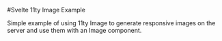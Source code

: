 #Svelte 11ty Image Example

Simple example of using 11ty Image to generate responsive images on the server and use them with an Image component.
